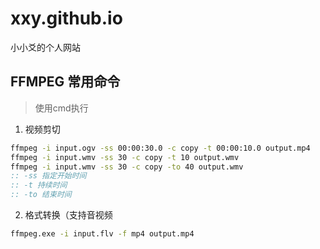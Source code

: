 # xxy.github.io
小小爻的个人网站

## FFMPEG 常用命令
> 使用cmd执行
1. 视频剪切
```cmd
ffmpeg -i input.ogv -ss 00:00:30.0 -c copy -t 00:00:10.0 output.mp4
ffmpeg -i input.wmv -ss 30 -c copy -t 10 output.wmv
ffmpeg -i input.wmv -ss 30 -c copy -to 40 output.wmv
:: -ss 指定开始时间
:: -t 持续时间
:: -to 结束时间
```
2. 格式转换（支持音视频
```cmd
ffmpeg.exe -i input.flv -f mp4 output.mp4
```

